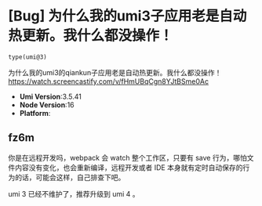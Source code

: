 # [Bug] 为什么我的umi3子应用老是自动热更新。我什么都没操作！

`type(umi@3)`

为什么我的umi3的qiankun子应用老是自动热更新。我什么都没操作！
https://watch.screencastify.com/v/fHmUBqCgn8YJtBSme0Ac

- **Umi Version**:3.5.41
- **Node Version**:16
- **Platform**:

## fz6m

你是在远程开发吗，webpack 会 watch 整个工作区，只要有 save 行为，哪怕文件内容没有变化，也会重新编译，远程开发或者 IDE 本身就有定时自动保存的行为的话，可能会这样，自己排查下吧。

umi 3 已经不维护了，推荐升级到 umi 4 。
